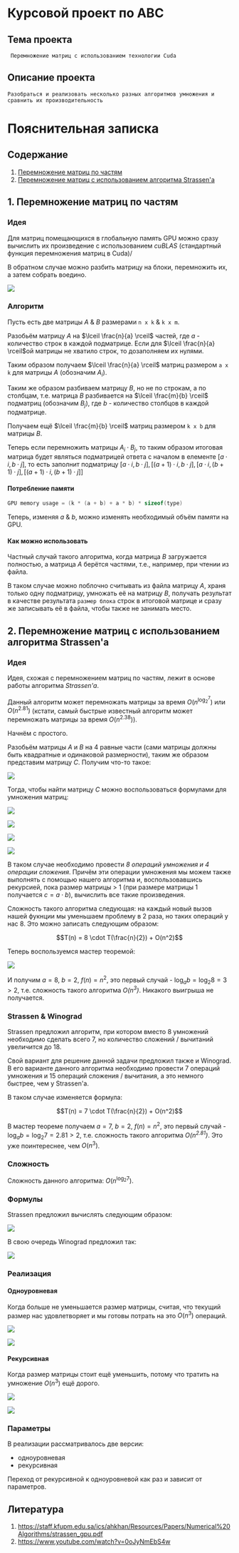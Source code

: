 # Курсовой проект по АВС

## Тема проекта

` Перемножение матриц с использованием технологии Cuda`

## Описание проекта

`Разобраться и реализовать несколько разных алгоритмов умножения и сравнить их производительность`


# Пояснительная записка


## Содержание

1. [Перемножение матриц по частям](#Перемножение-матриц-по-частям)
2. [Перемножение матриц с использованием алгоритма Strassen'a](#)


## 1. Перемножение матриц по частям

### Идея

Для матриц помещающихся в глобальную память GPU можно сразу вычислить их произведение с использованием _cuBLAS_ (стандартный функция перемножения матриц в Cuda)/

В обратном случае можно разбить матрицу на блоки, перемножить их, а затем собрать воедино.

![](https://raw.githubusercontent.com/zpzim/MSplitGEMM/master/Readme/blockMult.jpg)


### Алгоритм


Пусть есть две матрицы _A_ & _B_ размерами `n x k` & `k x m`.

Разобьём матрицу _A_ на $\lceil \frac{n}{a} \rceil$ частей, где _а_ - количество строк в каждой подматрице. Если для $\lceil \frac{n}{a} \rceil$ой матрицы не хватило строк, то дозаполняем их нулями. 

Таким образом получаем $\lceil \frac{n}{a} \rceil$ матриц размером `a x k` для матрицы _А_ (обозначим $A_{i}$).

Таким же образом разбиваем матрицу _B_, но не по строкам, а по столбцам, т.е. матрица _B_ разбивается на $\lceil \frac{m}{b} \rceil$ подматриц (обозначим $B_{j}$), где _b_ - количество столбцов в каждой подматрице. 

Получаем ещё $\lceil \frac{m}{b} \rceil$ матриц размером `k x b` для матрицы _В_.

Теперь если перемножить матрицы $A_{i} \cdot B_{j}$, то таким образом итоговая матрица будет являться подматрицей ответа с началом в елементе $[a \cdot i, b \cdot j]$, то есть заполнит подматрицу $[a \cdot i, b \cdot j], [(a + 1) \cdot i, b \cdot j], [a \cdot i, (b + 1) \cdot j], [(a + 1) \cdot i, (b + 1) \cdot j]]$


#### Потребление памяти

```cpp
GPU memory usage = (k * (a + b) + a * b) * sizeof(type)
```

Теперь, изменяя _a_ & _b_, можно изменять необходимый объём памяти на GPU.

#### Как можно использовать

Частный случай такого алгоритма, когда матрица _В_ загружается полностью, а матрица _А_ берётся частями, т.е., например, при чтении из файла.

В таком случае можно поблочно считывать из файла матрицу _А_, храня только одну подматрицу, умножать её на матрицу _В_, получать результат в качестве результата `размер блока` строк в итоговой матрице и сразу же записывать её в файла, чтобы также не занимать место.



## 2. Перемножение матриц с использованием алгоритма Strassen'a

### Идея

Идея, схожая с перемножением матриц по частям, лежит в основе работы алгоритма _Strassen'a_.

Данный алгоритм может перемножать матрицы за время $O(n^{\log^{7}_{2}})$ или $O(n^{2.81})$ (кстати, самый быстрые известный алгоритм может перемножать матрицы за время $O(n^{2.38})$).

Начнём с простого.

Разобьём матрицы _А_ и _В_ на 4 равные части (сами матрицы должны быть квадратные и одинаковой размерности), таким же образом представим матрицу _С_. Получим что-то такое:

![](https://wikimedia.org/api/rest_v1/media/math/render/svg/41c6337190684aff7b69f124226d6e62d79ebca5)

Тогда, чтобы найти матрицу _С_ можно воспользоваться формулами для умножения матриц:

![](https://wikimedia.org/api/rest_v1/media/math/render/svg/8d91fa79d27697a5c6551698c1a83a3d5837c57b)

![](https://wikimedia.org/api/rest_v1/media/math/render/svg/a08bea24eec9422cda82e6e04af1d96fc6822038)

![](https://wikimedia.org/api/rest_v1/media/math/render/svg/7adffe97db091ce8ba231352b3721bbe261985ca)

![](https://wikimedia.org/api/rest_v1/media/math/render/svg/8b40ed74cf54465d8e54d09b8492e50689928313)

В таком случае необходимо провести _8 операций умножения и 4 операции сложения_. Причём эти операции умножения мы можем также выполнять с помощью нашего алгоритма и, воспользовавшись рекурсией, пока размер матрицы > 1 (при размере матрицы 1 получается $c = a \cdot b$), вычислить все такие произведения.

Сложность такого алгоритма следующая: на каждый новый вызов нашей фукнции мы уменьшаем проблему в 2 раза, но таких операций у нас 8. Это можно записать следующим образом:

$$T(n) = 8 \cdot T(\frac{n}{2}) + O(n^2)$$

Теперь воспользуемся мастер теоремой:

![](https://wikimedia.org/api/rest_v1/media/math/render/svg/2f5661cc61a3a08b59ef5b55309cd1e4d4514815)

И получим $a = 8$, $b = 2$, $f(n) = n^2$, это первый случай - $\log_{a}{b} = \log_{2}{8} = 3 > 2$, т.е. сложность такого алгоритма _$O(n^3)$_. Никакого выигрыша не получается.

### Strassen & Winograd

Strassen предложил алгоритм, при котором вместо 8 умножений необходимо сделать всего 7, но количество сложений / вычитаний увеличится до 18.

Свой вариант для решение данной задачи предложил также и Winograd. В его варианте данного алгоритма необходимо провести 7 операций умножения и 15 операций сложения / вычитания, а это немного быстрее, чем у Strassen'a.

В таком случае изменяется формула:

$$T(n) = 7 \cdot T(\frac{n}{2}) + O(n^2)$$

В мастер теореме получаем $a = 7$, $b = 2$, $f(n) = n^2$, это первый случай - $\log_{a}{b} = \log_{2}{7} = 2.81 > 2$, т.е. сложность такого алгоритма _$O(n^{2.81})$_. Это уже поинтереснее, чем $O(n^3)$.

### Сложность

Сложность данного алгоритма: $O(n^{\log_{2}{7}})$.

### Формулы

Strassen предложил вычислять следующим образом:

![](./images/strassen_algo.jpg)

В свою очередь Winograd предложил так:

![](./images/winograd_algo.jpg)


### Реализация

#### Одноуровневая

Когда больше не уменьшается размер матрицы, считая, что текущий размер нас удовлетворяет и мы готовы потрать на это $O(n^3)$ операций.

![](./images/strassen_onelevel.jpg)

![](./images/winograd_onelevel.jpg)

#### Рекурсивная

Когда размер матрицы стоит ещё уменьшить, потому что тратить на умножение $O(n^3)$ ещё дорого.

![](./images/strassen_recursion.jpg)

![](./images/winograd_recursion.jpg)


### Параметры

В реализации рассматривалось две версии:
+ одноуровневая
+ рекурсивная

Переход от рекурсивной к одноуровневой как раз и зависит от параметров.


## Литература

1. https://staff.kfupm.edu.sa/ics/ahkhan/Resources/Papers/Numerical%20Algorithms/strassen_gpu.pdf
2. https://www.youtube.com/watch?v=0oJyNmEbS4w